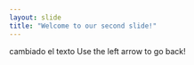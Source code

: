 ```yaml
---
layout: slide
title: "Welcome to our second slide!"
---
```

cambiado el texto
Use the left arrow to go back!
